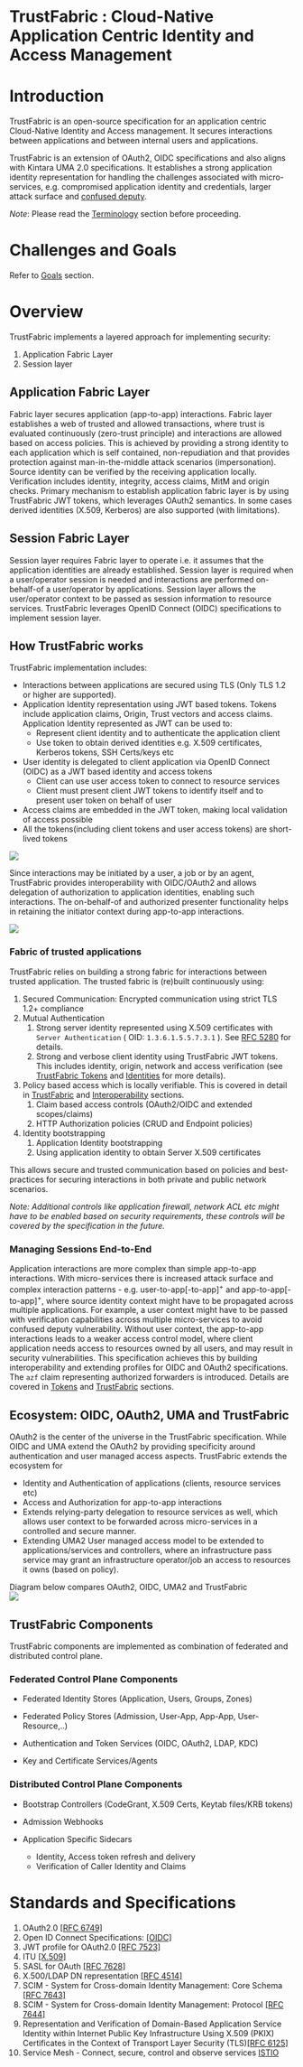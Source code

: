 # TrustFabric : Cloud-Native Application Centric Identity and Access Management

Introduction
============

TrustFabric is an open-source specification for an application centric Cloud-Native Identity and Access management. It secures interactions between applications and between internal users and applications.

TrustFabric is an extension of OAuth2, OIDC specifications and also aligns with Kintara UMA 2.0 specifications. It establishes a strong application identity representation for handling the challenges associated with micro-services, e.g. compromised application identity and credentials, larger attack surface and [confused deputy](https://en.wikipedia.org/wiki/Confused_deputy_problem).

*Note*: Please read the [Terminology](./Terminology.md) section before proceeding.

Challenges and Goals
===================
Refer to [Goals](./Goals.md) section.

Overview
========
TrustFabric implements a layered approach for implementing security:
1. Application Fabric Layer
1. Session layer

## Application Fabric Layer
Fabric layer secures application (app-to-app) interactions. Fabric layer establishes a web of trusted and allowed transactions, where trust is evaluated continuously (zero-trust principle) and interactions are allowed based on access policies. This is achieved by providing a strong identity to each application which is self contained, non-repudiation and that provides protection against man-in-the-middle attack scenarios (impersonation). Source identity can be verified by the receiving application locally. Verification includes identity, integrity, access claims, MitM and origin checks. Primary mechanism to establish application fabric layer is by using TrustFabric JWT tokens, which leverages OAuth2 semantics. In some cases derived identities (X.509, Kerberos) are also supported (with limitations).

## Session Fabric Layer
Session layer requires Fabric layer to operate i.e. it assumes that the application identities are already established. Session layer is required when a user/operator session is needed and interactions are performed on-behalf-of a user/operator by applications. Session layer allows the user/operator context to be passed as session information to resource services. TrustFabric leverages OpenID Connect (OIDC) specifications to implement session layer.

How TrustFabric works
---------------------
TrustFabric implementation includes:
* Interactions between applications are secured using TLS (Only TLS 1.2 or higher are supported).
* Application Identity representation using JWT based tokens. Tokens include application claims, Origin, Trust vectors and access claims. Application Identity represented as JWT can be used to:
    * Represent client identity and to authenticate the application client
    * Use token to obtain derived identities e.g. X.509 certificates, Kerberos tokens, SSH Certs/keys etc
* User identity is delegated to client application via OpenID Connect (OIDC) as a JWT based identity and access tokens
    * Client can use user access token to connect to resource services
    * Client must present client JWT tokens to identify itself and to present user token on behalf of user
* Access claims are embedded in the JWT token, making local validation of access possible
* All the tokens(including client tokens and user access tokens) are short-lived tokens


![](./media/Application-overview.png)

Since interactions may be initiated by a user, a job or by an agent, TrustFabric provides interoperability with OIDC/OAuth2 and allows delegation of authorization to application identities, enabling such interactions. The on-behalf-of and authorized presenter functionality helps in retaining the initiator context during app-to-app interactions.

![](./media/TrustFabric-UserSession.png)

### Fabric of trusted applications
TrustFabric relies on building a strong fabric for interactions between trusted application. The trusted fabric is (re)built continuously using:
1. Secured Communication: Encrypted communication using strict TLS 1.2+ compliance
1. Mutual Authentication
    1. Strong server identity represented using X.509 certificates with `Server Authentication` ( OID: `1.3.6.1.5.5.7.3.1` ). See [RFC 5280](https://tools.ietf.org/html/rfc5280) for details.
    1. Strong and verbose client identity using TrustFabric JWT tokens. This includes identity, origin, network and access verification (see [TrustFabric Tokens](./Tokens.md) and [Identities](./Identity.md) for more details).
1.  Policy based access which is locally verifiable. This is covered in detail in [TrustFabric](./TrustFabric.md) and [Interoperability](./InterOp.md) sections.
    1. Claim based access controls (OAuth2/OIDC and extended scopes/claims)
    1. HTTP Authorization policies (CRUD and Endpoint policies)
1.  Identity bootstrapping
    1. Application Identity bootstrapping
    1. Using application identity to obtain Server X.509 certificates

This allows secure and trusted communication based on policies and best-practices for securing interactions in both private and public network scenarios.
   
*Note: Additional controls like application firewall, network ACL etc might have to be enabled based on security requirements, these controls will be covered by the specification in the future.*

### Managing Sessions End-to-End
Application interactions are more complex than simple app-to-app interactions. With micro-services there is increased attack surface and  complex interaction patterns - e.g. user-to-app[-to-app]<sup>\+</sup> and app-to-app[-to-app]<sup>\+</sup>, where source identity context might have to be propagated across multiple applications. For example, a user context might have to be passed with verification capabilities across multiple micro-services to avoid confused deputy vulnerability. Without user context, the app-to-app interactions leads to a weaker access control model, where client application needs access to resources owned by all users, and may result in security vulnerabilities.
This specification achieves this by building interoperability and extending profiles for OIDC and OAuth2 specifications. The `azf` claim representing authorized forwarders is introduced. Details are covered in [Tokens](./Tokens.md) and [TrustFabric](./TrustFabric.md) sections.




Ecosystem: OIDC, OAuth2, UMA and TrustFabric
---------------------------------------

OAuth2 is the center of the universe in the TrustFabric specification. While OIDC and UMA extend the OAuth2 by providing specificity around authentication and user managed access aspects. TrustFabric extends the ecosystem for

- Identity and Authentication of applications (clients, resource services etc)
- Access and Authorization for app-to-app interactions
- Extends relying-party delegation to resource services as well, which allows user context to be forwarded across micro-services in a controlled and secure manner.
- Extending UMA2 User managed access model to be extended to applications/services and controllers, where an infrastructure pass service may grant an infrastructure operator/job an access to resources it owns (based on policy).

Diagram below compares OAuth2, OIDC, UMA2 and TrustFabric  
![](./media/Application-Compare.png)

TrustFabric Components
------------------------------------

TrustFabric components are implemented as combination of federated and distributed control plane.

### Federated Control Plane Components

-   Federated Identity Stores (Application, Users, Groups, Zones)

-   Federated Policy Stores (Admission, User-App, App-App,
    User-Resource,..)

-   Authentication and Token Services (OIDC, OAuth2, LDAP, KDC)

-   Key and Certificate Services/Agents

### Distributed Control Plane Components

-   Bootstrap Controllers (CodeGrant, X.509 Certs, Keytab files/KRB tokens)

-   Admission Webhooks

-   Application Specific Sidecars 
    -   Identity, Access token refresh and delivery
    -   Verification of Caller Identity and Claims

Standards and Specifications
============================

1.  OAuth2.0 [[RFC 6749]](https://tools.ietf.org/html/rfc6749)
1.  Open ID Connect Specifications: [[OIDC]](https://openid.net/developers/specs/)
1.  JWT profile for OAuth2.0 [[RFC 7523]](https://tools.ietf.org/html/rfc7523)
1.  ITU [[X.509]](https://www.itu.int/rec/T-REC-X.509/en)
1.  SASL for OAuth [[RFC 7628]](https://tools.ietf.org/html/rfc7628)
1.  X.500/LDAP DN representation [[RFC 4514]](https://tools.ietf.org/html/rfc4514)
1.  SCIM - System for Cross-domain Identity Management: Core Schema [[RFC 7643]](https://tools.ietf.org/html/rfc7643)
1.  SCIM - System for Cross-domain Identity Management: Protocol [[RFC 7644]](https://tools.ietf.org/html/rfc7644)
1.  Representation and Verification of Domain-Based Application Service
    Identity within Internet Public Key Infrastructure Using X.509 (PKIX)
    Certificates in the Context of Transport Layer Security (TLS)[[RFC 6125]](https://tools.ietf.org/html/rfc6125)
1.  Service Mesh - Connect, secure, control and observe services [ISTIO](https://www.istio.io)
